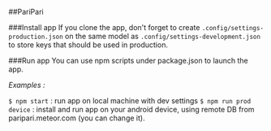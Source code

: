 ##PariPari


###Install app
If you clone the app, don't forget to create `.config/settings-production.json` on the same model as `.config/settings-development.json` to store keys that should be used in production.

###Run app
You can use npm scripts under package.json to launch the app.

*Examples :*

`$ npm start` : run app on local machine with dev settings
`$ npm run prod device` : install and run app on your android device, using remote DB from paripari.meteor.com (you can change it).

